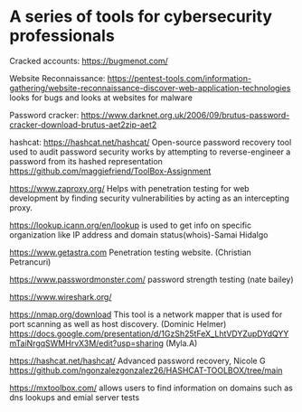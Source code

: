 # A series of tools for cybersecurity professionals


  Cracked accounts: https://bugmenot.com/ 


  Website Reconnaissance: https://pentest-tools.com/information-gathering/website-reconnaissance-discover-web-application-technologies looks for bugs and looks at websites for malware 


  Password cracker: https://www.darknet.org.uk/2006/09/brutus-password-cracker-download-brutus-aet2zip-aet2


  hashcat: https://hashcat.net/hashcat/ Open-source password recovery tool used to audit password security works by attempting to reverse-engineer a password from its hashed representation  
https://github.com/maggiefriend/ToolBox-Assignment


https://www.zaproxy.org/ Helps with penetration testing for web development by finding security vulnerabilities by acting as an intercepting proxy.


https://lookup.icann.org/en/lookup is used to get info on specific organization like IP address and domain status(whois)-Samai Hidalgo


https://www.getastra.com Penetration testing website. (Christian Petrancuri)

https://www.passwordmonster.com/ password strength testing (nate bailey)

https://www.wireshark.org/  

https://nmap.org/download This tool is a network mapper that is used for port scanning as well as host discovery. (Dominic Helmer)
https://docs.google.com/presentation/d/1GzSh25tFeX_LhtVDYZupDYdQYYmTaiNrgqSWMHrvX3M/edit?usp=sharing (Myla.A)

https://hashcat.net/hashcat/ Advanced password recovery, Nicole G https://github.com/ngonzalezgonzalez26/HASHCAT-TOOLBOX/tree/main

https://mxtoolbox.com/ allows users to find information on domains such as dns lookups and emial server tests
